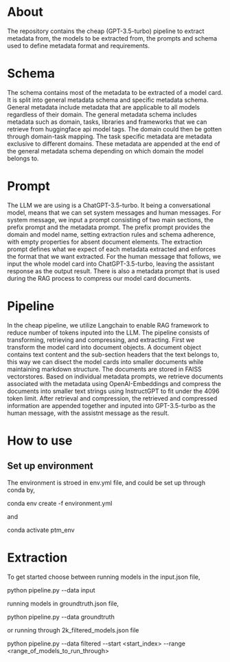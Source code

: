 # About

The repository contains the cheap (GPT-3.5-turbo) pipeline to extract metadata from, the models to be extracted from, the prompts and schema used to define metadata format and requirements. 

# Schema

The schema contains most of the metadata to be extracted of a model card. It is split into general metadata schema and specific metadata schema. General metadata include metadata that are applicable to all models regardless of their domain. The general metadata schema includes metadata such as domain, tasks, libraries and frameworks that we can retrieve from  huggingface api model tags. The domain could then be gotten through domain-task mapping. The task specific metadata are metadata exclusive to different domains. These metadata are appended at the end of the general metadata schema depending on which domain the model belongs to. 


# Prompt 

The LLM we are using is a ChatGPT-3.5-turbo. It being a conversational model, means that we can set system messages and human messages. For system message, we input a prompt consisting of two main sections, the prefix prompt and the metadata prompt. The prefix prompt provides the domain and model name, setting extraction rules and schema adherence, with empty properties for absent document elements. The extraction prompt defines what we expect of each metadata extracted and enforces the format that we want extracted. For the human message that follows, we input the whole model card into ChatGPT-3.5-turbo, leaving the assistant response as the output result. There is also a metadata prompt that is used during the RAG process to compress our model card documents.

# Pipeline

In the cheap pipeline, we utilize Langchain to enable RAG framework to reduce number of tokens inputed into the LLM. The pipeline consists of transforming, retrieving and compressing, and extracting. First we transform the model card into document objects. A document object contains text content and the sub-section headers that the text belongs to, this way we can disect the model cards into smaller documents while maintaining markdown structure. The documents are stored in FAISS vectorstores. Based on individual metadata prompts, we retrieve documents associated with the metadata using OpenAI-Embeddings and compress the documents into smaller text strings using InstructGPT to fit under the 4096 token limit. After retrieval and compression, the retrieved and compressed information are appended together and inputed into GPT-3.5-turbo as the human message, with the assistnt message as the result.


# How to use

## Set up environment

The environment is stroed in env.yml file, and could be set up through conda by,

conda env create -f environment.yml

and 

conda activate ptm_env

# Extraction

To get started choose between running models in the input.json file,

python pipeline.py --data input

running models in groundtruth.json file, 

python pipeline.py --data groundtruth

or running through 2k_filtered_models.json file

python pipeline.py --data filtered --start <start_index> --range <range_of_models_to_run_through>